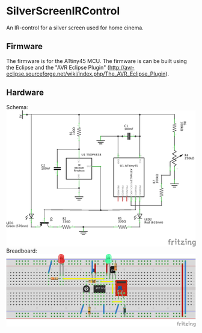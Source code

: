 # SilverScreenIRControl
An IR-control for a silver screen used for home cinema.

## Firmware
The firmware is for the ATtiny45 MCU. The firmware is can be built using the Eclipse and the "AVR Eclipse Plugin" (http://avr-eclipse.sourceforge.net/wiki/index.php/The_AVR_Eclipse_Plugin).

## Hardware
Schema:
![schema](https://raw.githubusercontent.com/RasPelikan/SilverScreenIRControl/gh-pages/schema.png)
Breadboard:
![breadboard](https://raw.githubusercontent.com/RasPelikan/SilverScreenIRControl/gh-pages/breadboard.png)

